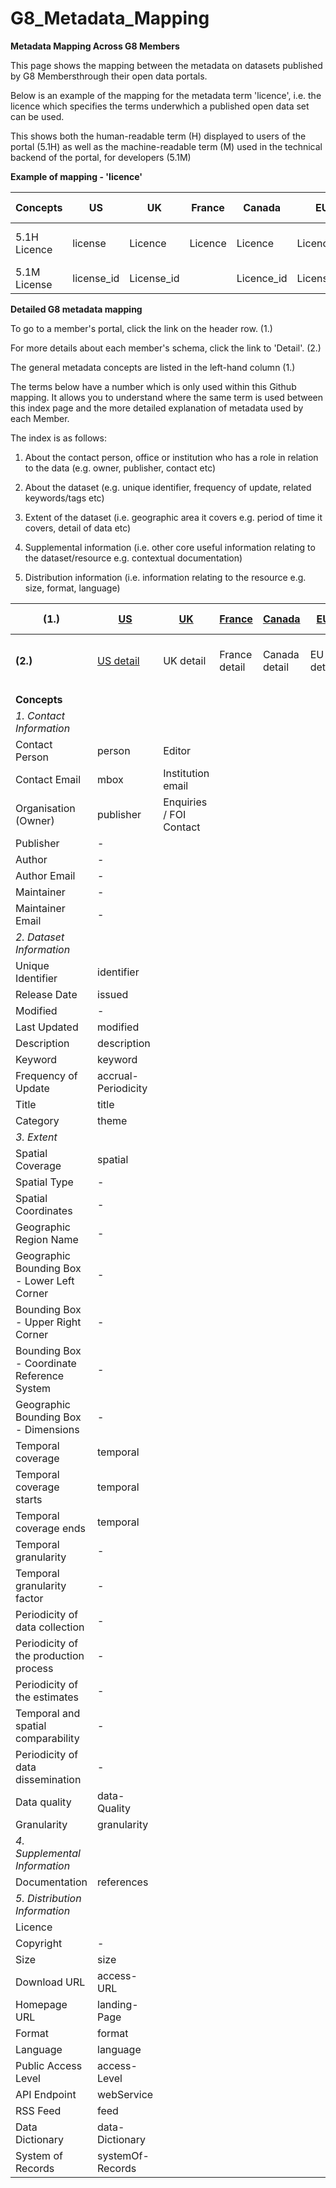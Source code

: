 G8_Metadata_Mapping
===================

**Metadata Mapping Across G8 Members**

This page shows the mapping between the metadata on datasets published by G8 Membersthrough their open data portals. 

Below is an example of the mapping for the metadata term 'licence', i.e. the licence which specifies the terms underwhich a published open data set can be used.

This shows both the human-readable term (H) displayed to users of the portal (5.1H) as well as the machine-readable term (M) used in the technical backend of the portal, for developers (5.1M)

**Example of mapping - 'licence'**

 **Concepts** |**US**|**UK**|**France**|**Canada**|**EU**|**Germany**|**Japan**|**Italy**|**Russian Federation**|
-----|------|-----|-----|-----|-----|-----|------|-----|-----
5.1H Licence|license|Licence|Licence|Licence|Licence|Nutzungs- bestimmungen|ライセンス|Licenza|Условия использования набора данных|
5.1M License|license_id|License_id||Licence_id|License_id|License_id|License_id|field_Licenza||


**Detailed G8 metadata mapping**

To go to a member's portal, click the link on the header row. (1.)

For more details about each member's schema, click the link to 'Detail'. (2.)

The general metadata concepts are listed in the left-hand column (1.)

The terms below have a number which is only used within this Github mapping. It allows you to understand where the same term is used between this index page and the more detailed explanation of metadata used by each Member. 

The index is as follows:

1. About the contact person, office or institution who has a role in relation to the data (e.g. owner, publisher, contact etc)

2. About the dataset (e.g. unique identifier, frequency of update, related keywords/tags etc)

3. Extent of the dataset (i.e. geographic area it covers e.g. period of time it covers, detail of data etc)

4. Supplemental information (i.e. other core useful information relating to the dataset/resource e.g. contextual documentation)

5. Distribution information (i.e. information relating to the resource e.g. size, format, language)


 (1.)|[US](http://www.data.gov)|[UK](http://www.data.gov.uk)|[France](http://www.data.gouv.fr)|[Canada](http://www.data.gc.ca)|[EU](http://www.open-data.europa.eu/open-data)|[Germany](http://www.govdata.de)|[Japan](http:www.datameti.go.jp/data)|[Italy](http://www.dati.gov.it)|Russian Federation*)
-----|------|-----|-----|-----|-----|-----|------|-----|-----
 **(2.)**|[US detail](/USmetadata.md)|UK detail|France detail|Canada detail|EU detail|Germany detail|Japan detail|Italy detail|RF detail - *currently no single portal
||
 **Concepts** |
*1. Contact Information*| | |
Contact Person|person|Editor|
Contact Email|mbox|Institution email|
Organisation (Owner)|publisher|Enquiries / FOI Contact|
Publisher|-||
Author| - |
Author Email| - |
Maintainer| - |
Maintainer Email| - |
*2. Dataset Information*| |
Unique Identifier|identifier|
Release Date|issued| 
Modified| - |
Last Updated|modified| 
Description|description| 
Keyword|keyword| 
Frequency of Update|accrual- Periodicity|
Title|title| 
Category | theme |
*3. Extent* | |
Spatial Coverage|spatial|
Spatial Type| - |
Spatial Coordinates| - |
Geographic Region Name| - |
Geographic Bounding Box - Lower Left Corner| - |
Bounding Box - Upper Right Corner| - |
Bounding Box - Coordinate Reference System| - |  
Geographic Bounding Box - Dimensions| - |
Temporal coverage|temporal|
Temporal coverage starts|temporal|
Temporal coverage ends|temporal|
Temporal granularity| - |
Temporal granularity factor| - |
Periodicity of data collection| - |
Periodicity of the production process| - |
Periodicity of the estimates| - |
Temporal and spatial comparability| - |
Periodicity of data dissemination| - |
Data quality|data- Quality|
Granularity|granularity|
*4. Supplemental Information* | |
Documentation|references|  
*5. Distribution Information* | |
Licence| |
Copyright| - |
Size | size | 
Download URL|access- URL|
Homepage URL|landing- Page|
Format|format|
Language|language|
Public Access Level|access- Level| 
API Endpoint|webService|
RSS Feed|feed|
Data Dictionary|data- Dictionary|
System of Records|systemOf- Records|


